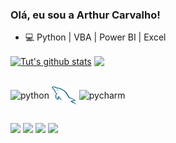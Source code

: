 ### Olá, eu sou a Arthur Carvalho!

- 💻 Python | VBA | Power BI | Excel

 <a href="https://github.com/arthurkpc/github-readme-stats"><img align="center" src="https://github-readme-stats.vercel.app/api?username=arthurkpc&show_icons=true&include_all_commits=true&theme=radical&hide_border=true" alt="Tut's github stats" /></a>  <a href="https://github.com/arthurkpc/github-readme-stats"><img align="center" src="https://github-readme-stats.vercel.app/api/top-langs/?username=arthurkpc&layout=compact&theme=radical&hide_border=true" /></a> 

<div style="display: inline_block"><br>
  
  <img align="center" alt="python" height="30" width="40" src="https://cdn.jsdelivr.net/gh/devicons/devicon/icons/python/python-original.svg" />    
  <img align="center" alt="mysql" height="30" width="40" src="https://raw.githubusercontent.com/devicons/devicon/master/icons/mysql/mysql-original.svg">
  <img align="center" alt="pycharm" height="30" width="40"src="https://cdn.jsdelivr.net/gh/devicons/devicon/icons/pycharm/pycharm-original.svg" />
          
            
          
</div>

##

<div>
  <a href="https://www.instagram.com/arthurkpcarvalho/" target="_blank"><img src="https://img.shields.io/badge/Instagram-E4405F?style=for-the-badge&logo=instagram&logoColor=white" target="_blank"></a>
  <a href="https://www.linkedin.com/in/arthur_kerber/" target="_blank"><img src="https://img.shields.io/badge/LinkedIn-0077B5?style=for-the-badge&logo=linkedin&logoColor=white" target="_blank"></a>
  <a href="https://github.com/arthurkpc" target="_blank"><img src="https://img.shields.io/badge/GitHub-100000?style=for-the-badge&logo=github&logoColor=white" target="_blank"></a>
  <a href="mailto:arthurkpc@al.insper.edu.br" target="_blank"><img src="https://img.shields.io/badge/Gmail-D14836?style=for-the-badge&logo=gmail&logoColor=white" target="_blank"></a>
</div>
